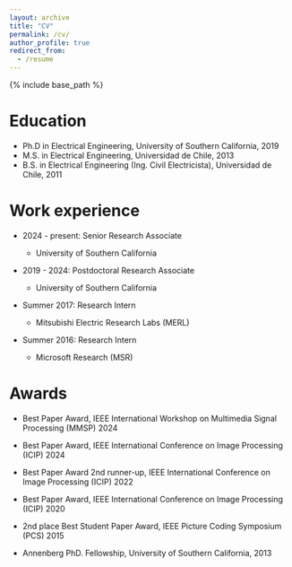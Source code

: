 ```yaml
---
layout: archive
title: "CV"
permalink: /cv/
author_profile: true
redirect_from:
  - /resume
---
```


{% include base_path %}

Education
======
* Ph.D in Electrical Engineering, University of Southern California, 2019 
* M.S. in Electrical Engineering, Universidad de Chile, 2013
* B.S. in Electrical Engineering (Ing. Civil Electricista), Universidad de Chile, 2011

Work experience
======
* 2024 - present: Senior Research Associate
  * University of Southern California
* 2019 - 2024: Postdoctoral Research Associate 
  * University of Southern California
  
* Summer 2017: Research Intern
  * Mitsubishi Electric Research Labs (MERL)
  
* Summer 2016: Research Intern
  * Microsoft Research (MSR)

Awards
======
* Best Paper Award, IEEE International Workshop on Multimedia Signal Processing (MMSP) 2024

* Best Paper Award, IEEE International Conference on Image Processing (ICIP) 2024

* Best Paper Award 2nd runner-up, IEEE International Conference on Image Processing (ICIP) 2022

* Best Paper Award, IEEE International Conference on Image Processing (ICIP) 2020

* 2nd place Best Student Paper Award, IEEE Picture Coding Symposium (PCS) 2015

* Annenberg PhD. Fellowship, University of Southern California, 2013

